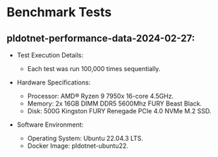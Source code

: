 # Benchmark Tests

## pldotnet-performance-data-2024-02-27:

- Test Execution Details:
  - Each test was run 100,000 times sequentially.

- Hardware Specifications:
  - Processor: AMD® Ryzen 9 7950x 16-core 4.5GHz.
  - Memory: 2x 16GB DIMM DDR5 5600Mhz FURY Beast Black.
  - Disk: 500G Kingston FURY Renegade PCIe 4.0 NVMe M.2 SSD.

- Software Environment:
  - Operating System: Ubuntu 22.04.3 LTS.
  - Docker Image: pldotnet-ubuntu22.
